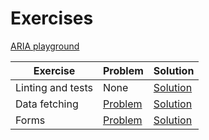 # Exercises

[ARIA playground](https://codesandbox.io/p/sandbox/github/bitovi/trainings/tree/main/incorporating-accessibility-into-your-dev-process/aria-playground?file=src/App.tsx)

| Exercise | Problem | Solution |
| --- | --- | --- |
| Linting and tests | None | [Solution](https://codesandbox.io/p/sandbox/github/bitovi/trainings/tree/main/incorporating-accessibility-into-your-dev-process/linting-and-tests/solution?file=src/App.test.tsx) |
| Data fetching | [Problem](https://codesandbox.io/p/sandbox/github/bitovi/trainings/tree/main/incorporating-accessibility-into-your-dev-process/data-fetching/problem?file=src/App.tsx) | [Solution](https://codesandbox.io/p/sandbox/github/bitovi/trainings/tree/main/incorporating-accessibility-into-your-dev-process/data-fetching/solution?file=src/App.tsx) |
| Forms | [Problem](https://codesandbox.io/p/sandbox/github/bitovi/trainings/tree/main/incorporating-accessibility-into-your-dev-process/forms/problem?file=src/App.tsx) | [Solution](https://codesandbox.io/p/sandbox/github/bitovi/trainings/tree/main/incorporating-accessibility-into-your-dev-process/forms/solution?file=src/App.tsx) |
